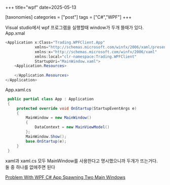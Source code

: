 +++
title="wpf"
date=2025-05-13

[taxonomies]
categories = ["post"]
tags = ["C#","WPF"]
+++

Visual studio에서 wpf 프로그램을 실행할때 window가 두개 뜰때가 있다.  
App.xmal
```cs hl_lines=5
<Application x:Class="Trading.WPFClient.App"
             xmlns="http://schemas.microsoft.com/winfx/2006/xaml/presentation"
             xmlns:x="http://schemas.microsoft.com/winfx/2006/xaml"
             xmlns:local="clr-namespace:Trading.WPFClient"
             StartupUri="MainWindow.xaml">
    <Application.Resources>
         
    </Application.Resources>
</Application>
```
App.xaml.cs
```cs hl_lines=5 8
 public partial class App : Application
 {
     protected override void OnStartup(StartupEventArgs e)
     {
         MainWindow = new MainWindow()
         {
             DataContext = new MainViewModel()
         };
         MainWindow.Show();
         base.OnStartup(e);
     }
 }
```

xaml과 xaml.cs 모두 MainWindow를 사용한다고 명시했으니까 두개가 뜨는거다.  
둘 중 하나를 없애주면 된다

[Problem With WPF C# App Spawning Two Main Windows](https://stackoverflow.com/questions/2923431/problem-with-wpf-c-sharp-app-spawning-two-main-windows)